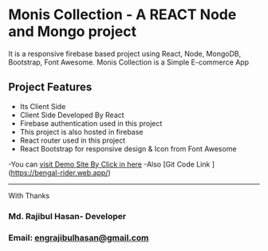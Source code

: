 # Monis Collection - A REACT Node and Mongo project 
It is a responsive firebase based  project using React, Node, MongoDB, Bootstrap, Font Awesome.
Monis Collection is a Simple E-commerce App


## Project Features
- Its Client Side 
- Client Side Developed By React
- Firebase authentication used in this project
- This project is also hosted in firebase
- React router used in this project
- React Bootstrap for responsive design & Icon from Font Awesome


-You can   [visit Demo Site By Click in here](https://bengal-rider.web.app/)
-Also [Git Code Link ] (https://bengal-rider.web.app/)

------------
With Thanks 
### Md. Rajibul Hasan- Developer
### Email: engrajibulhasan@gmail.com


